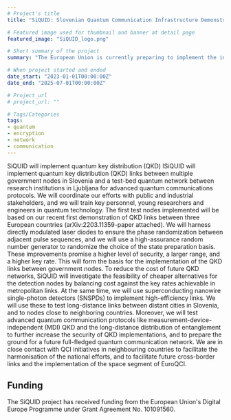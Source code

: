 ```yaml
---
# Project's title
title: "SiQUID: Slovenian Quantum Communication Infrastructure Demonstration"

# Featured image used for thumbnail and banner at detail page
featured_image: "SiQUID_logo.png"

# Short summary of the project
summary: "The European Union is currently preparing to implement the infrastructure for a Europe-wide network for quantum communication. Research groups, industrial partners, and government representatives from all European member states have devised projects to perform proof-of-principle demonstrations of quantum communication and quantum key distribution (QKD). To this end, quantum communication infrastructure will be implemented on the national level in all EU member states to facilitate the international connection of those networks later. The Slovenian Quantum Communication Infrastructure Demonstration (SiQUID) project will be the first to implement quantum key distribution (QKD) in Slovenia. The project will establish quantum communication links between multiple government nodes in Slovenia and a test-bed quantum network between research institutions in Ljubljana for the research and development of advanced quantum communication protocols."

# When project started and ended
date_start: "2023-01-01T00:00:00Z"
date_end: "2025-07-01T00:00:00Z"

# Project_url
# project_url: ""

# Tags/Categories
tags:
- quantum
- encryption
- network
- communication
---
```


SiQUID will implement quantum key distribution (QKD) lSiQUID will implement quantum key distribution (QKD) links between multiple government nodes in Slovenia and a test-bed quantum network between research institutions in Ljubljana for advanced quantum communications protocols. We will coordinate our efforts with public and industrial stakeholders, and we will train key personnel, young researchers and engineers in quantum technology. The first test nodes implemented will be based on our recent first demonstration of QKD links between three European countries (arXiv:2203.11359-paper attached). We will harness directly modulated laser diodes to ensure the phase randomization between adjacent pulse sequences, and we will use a high-assurance random number generator to randomize the choice of the state preparation basis. These improvements promise a higher level of security, a larger range, and a higher key rate. This will form the basis for the implementation of the QKD links between government nodes. To reduce the cost of future QKD networks, SiQUID will investigate the feasibility of cheaper alternatives for the detection nodes by balancing cost against the key rates achievable in metropolitan links. At the same time, we will use superconducting nanowire single-photon detectors (SNSPDs) to implement high-efficiency links. We will use these to test long-distance links between distant cities in Slovenia, and to nodes close to neighboring countries. Moreover, we will test advanced quantum communication protocols like measurement-device-independent (MDI) QKD and the long-distance distribution of entanglement to further increase the security of QKD implementations, and to prepare the ground for a future full-fledged quantum communication network. We are in close contact with QCI initiatives in neighbouring countries to facilitate the harmonisation of the national efforts, and to facilitate future cross-border links and the implementation of the space segment of EuroQCI.


## Funding

The SiQUID project has received funding from the European Union's Digital Europe Programme under Grant Agreement No. 101091560.